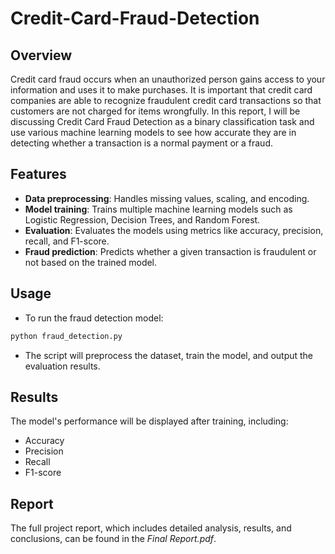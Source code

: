 # Credit-Card-Fraud-Detection

## Overview
Credit card fraud occurs when an unauthorized person gains access to your information and uses it to make purchases. It is important that credit card companies are able to recognize fraudulent credit card transactions so that customers are not charged for items wrongfully. In this report, I will be discussing Credit Card Fraud Detection as a binary classification task and use various machine learning models to see how accurate they are in detecting whether a transaction is a normal payment or a fraud.

## Features
- **Data preprocessing**: Handles missing values, scaling, and encoding.
- **Model training**: Trains multiple machine learning models such as Logistic Regression, Decision Trees, and Random Forest.
- **Evaluation**: Evaluates the models using metrics like accuracy, precision, recall, and F1-score.
- **Fraud prediction**: Predicts whether a given transaction is fraudulent or not based on the trained model.

## Usage
- To run the fraud detection model:

```bash
python fraud_detection.py
```

- The script will preprocess the dataset, train the model, and output the evaluation results.

## Results
The model's performance will be displayed after training, including:

- Accuracy
- Precision
- Recall
- F1-score

## Report
The full project report, which includes detailed analysis, results, and conclusions, can be found in the _Final Report.pdf_.
